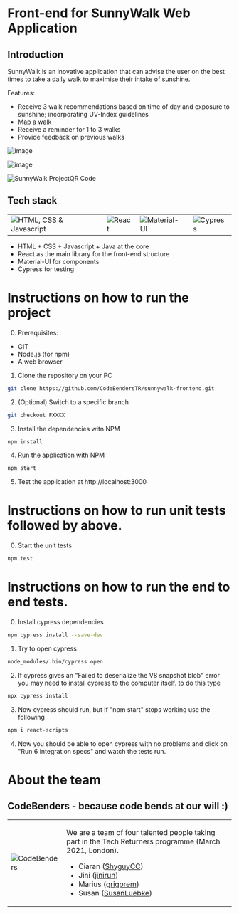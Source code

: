 # Front-end for SunnyWalk Web Application

## Introduction
SunnyWalk is an inovative application that can advise the user on the best times to take a daily walk to maximise their intake of sunshine.


Features:
* Receive 3 walk recommendations based on time of day and exposure to sunshine; incorporating UV-Index guidelines
* Map a walk
* Receive a reminder for 1 to 3 walks
* Provide feedback on previous walks

![image](https://user-images.githubusercontent.com/78167908/115695581-d7a0f980-a359-11eb-8e4b-e6995e4066b3.png)

![image](https://user-images.githubusercontent.com/78167908/115697011-15525200-a35b-11eb-9dcb-f6c096788c03.png)

![SunnyWalk ProjectQR Code](https://user-images.githubusercontent.com/78167908/117130620-3a51b680-ad98-11eb-8659-27d2269d999f.jpg)






## Tech stack
<table>
  <tr>
    <td>
      <img src="https://i.imgur.com/HwtLE65.jpg" alt="HTML, CSS & Javascript"/>
    </td>
    <td>
      <img src="https://i.imgur.com/qJnsQdJ.jpg" alt="React"/>
    </td>
    <td>
      <img src="https://i.imgur.com/D5bzVeu.jpg" alt="Material-UI"/>
    </td>
    <td>
      <img src="https://i.imgur.com/sZmH65c.jpg" alt="Cypress"/>
    </td>
  </tr>
</table>

* HTML + CSS + Javascript + Java at the core
* React as the main library for the front-end structure
* Material-UI for components
* Cypress for testing

# Instructions on how to run the project
0. Prerequisites:
* GIT
* Node.js (for npm)
* A web browser
1. Clone the repository on your PC
```sh
git clone https://github.com/CodeBendersTR/sunnywalk-frontend.git
```
2. (Optional) Switch to a specific branch
```sh
git checkout FXXXX
```
3. Install the dependencies witn NPM
```sh
npm install
```
4. Run the application with NPM
```sh
npm start
```
5. Test the application at http://localhost:3000

# Instructions on how to run unit tests followed by above.
0. Start the unit tests
```sh
npm test
```
# Instructions on how to run the end to end tests.
0. Install cypress dependencies
```sh
npm cypress install --save-dev
```
1. Try to open cypress
```sh
node_modules/.bin/cypress open
```
2. If cypress gives an "Failed to deserialize the V8 snapshot blob" error you may need to install cypress to the computer itself. to do this type
```sh
npx cypress install
```
3. Now cypress should run, but if "npm start" stops working use the following
```sh
npm i react-scripts
```
4. Now you should be able to open cypress with no problems and click on "Run 6 integration specs" and watch the tests run.

# About the team
## CodeBenders - because code bends at our will :)
<table>
  <tr>
    <td>
      <img src="https://i.imgur.com/ZEv9tbA.jpg" alt="CodeBenders"/>
    </td>
    <td>
      <p>
        We are a team of four talented people taking part in the Tech Returners programme (March 2021, London).
        <ul>
          <li>
            Ciaran (<a href="https://github.com/ShyguyCC">ShyguyCC</a>)
          </li>
          <li>
            Jini (<a href="https://github.com/jinirun">jinirun</a>)
          </li>
          <li>
            Marius (<a href="https://github.com/grigorem">grigorem</a>)
          </li>
          <li>
            Susan (<a href="https://github.com/SusanLuebke">SusanLuebke</a>)
          </li>
        </ul>
      </p>
    </td>
    </td>
  </tr>
</table>
